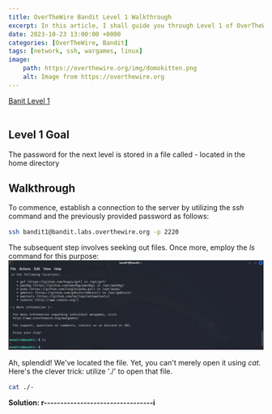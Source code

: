 ```yaml
---
title: OverTheWire Bandit Level 1 Walkthrough
excerpt: In this article, I shall guide you through Level 1 of OverTheWire Bandit ...
date: 2023-10-23 13:00:00 +0000
categories: [OverTheWire, Bandit]
tags: [network, ssh, wargames, linux]
image:
    path: https://overthewire.org/img/domokitten.png
    alt: Image from https://overthewire.org
---
```


[Banit Level 1](https://overthewire.org/wargames/bandit/bandit1.html) <br><br>

## Level 1 Goal

The password for the next level is stored in a file called - located in the home directory

## Walkthrough

To commence, establish a connection to the server by utilizing the *ssh* command and the previously provided password as follows:

```bash
ssh bandit1@bandit.labs.overthewire.org -p 2220
```

The subsequent step involves seeking out files. Once more, employ the *ls* command for this purpose:
![OTWLvl2](/assets/img/OTW-L2-1.png)

Ah, splendid! We've located the file. Yet, you can't merely open it using *cat*. Here's the clever trick: utilize './' to open that file.

```bash
cat ./-
```

**Solution: r---------------------------------i**

